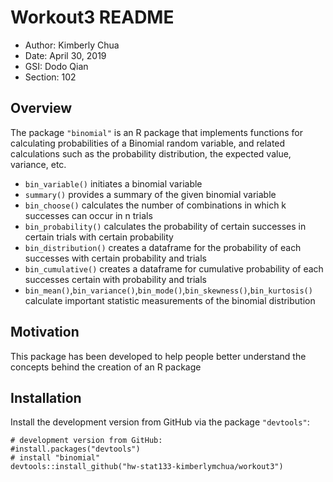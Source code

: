 # Workout3 README 

- Author: Kimberly Chua
- Date: April 30, 2019
- GSI: Dodo Qian
- Section: 102

Overview
--------

The package `"binomial"` is an R package that implements functions for calculating probabilities of a Binomial random variable, and related calculations such as the probability distribution, the expected value, variance, etc.

-   `bin_variable()` initiates a binomial variable
-   `summary()` provides a summary of the given binomial variable
-   `bin_choose()` calculates the number of combinations in which k successes can occur in n trials
-   `bin_probability()` calculates the probability of certain successes in certain trials with certain probability
-   `bin_distribution()` creates a dataframe for the probability of each successes with certain probability and trials
-   `bin_cumulative()` creates a dataframe for cumulative probability of each successes certain with probability and trials
-   `bin_mean()`,`bin_variance()`,`bin_mode()`,`bin_skewness()`,`bin_kurtosis()` calculate important statistic measurements of the binomial distribution

Motivation
----------

This package has been developed to help people better understand the concepts behind the creation of an R package

Installation
------------

Install the development version from GitHub via the package `"devtools"`:

```{r}
# development version from GitHub:
#install.packages("devtools") 
# install "binomial" 
devtools::install_github("hw-stat133-kimberlymchua/workout3")
```
